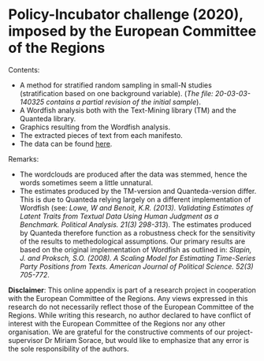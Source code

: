 # Policy-Incubator challenge (2020), imposed by the European Committee of the Regions

Contents:
- A method for stratified random sampling in small-N studies (stratification based on one background variable).
(*The file: 20-03-03-140325 contains a partial revision of the initial sample*).
- A Wordfish analysis both with the Text-Mining library (TM) and the Quanteda library.
- Graphics resulting from the Wordfish analysis.
- The extracted pieces of text from each manifesto.
- The data can be found [here](https://github.com/Jacobs007/Data_Policy_Incubator_CoR_2020).

Remarks:
- The wordclouds are produced after the data was stemmed, hence the words sometimes seem a little unnatural. 
- The estimates produced by the TM-version and Quanteda-version differ. This is due to Quanteda relying largely on a different implementation of Wordfish (see: *Lowe, W and Benoit, K.R. (2013). Validating Estimates of Latent Traits from Textual Data Using Human Judgment as a Benchmark. Political Analysis. 21(3) 298-313*). The estimates produced by Quanteda therefore function as a robustness check for the sensitivity of the results to methedological assumptions. Our primary results are based on the original implementation of Wordfish as outlined in: *Slapin, J. and Proksch, S.O. (2008). A Scaling Model for Estimating Time-Series Party Positions from Texts. *American Journal of Political Science*. 52(3) 705-772*.

**Disclaimer**:
This online appendix is part of a research project in cooperation with the European Committee of the Regions. Any views expressed in this research do not necessarily reflect those of the European Committee of the Regions. While writing this research, no author declared to have conflict of interest with the European Committee of the Regions nor any other organisation. We are grateful for the constructive comments of our project-supervisor Dr Miriam Sorace, but would like to emphasize that any error is the sole responsibility of the authors.
